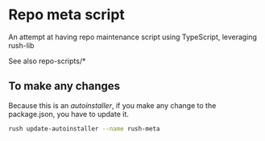 # Repo meta script

An attempt at having repo maintenance script using TypeScript, leveraging rush-lib

See also repo-scripts/\*

## To make any changes

Because this is an _autoinstaller_, if you make any change to the package.json, you have
to update it.

```bash
rush update-autoinstaller --name rush-meta
```
